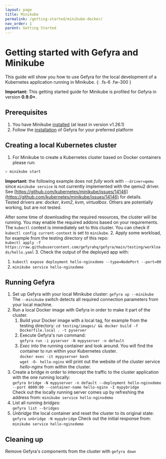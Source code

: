 ```yaml
---
layout: page
title: Minikube
permalink: /getting-started/minikube-docker/
nav_order: 1
parent: Getting Started
---
```

# Getting started with Gefyra and Minikube
This guide will show you how to use Gefyra for the local development of a Kubernetes
application running in Minikube.
{: .fs-6 .fw-300 }

**Important:** This getting started guide for Minikube is profiled for Gefyra in version **0.9.0+**.

## Prerequisites
1. You have Minikube [installed](https://minikube.sigs.k8s.io/docs/start/) (at least in version v1.26.1)
2. Follow the [installation](https://gefyra.dev/installation) of Gefyra for your preferred platform  


## Creating a local Kubernetes cluster
1. For Minikube to create a Kubernetes cluster based on Docker containers please run:  
```bash
> minikube start
```  
**Important:** the following example does not _fully_ work with `--driver=qemu` since `minikube service` is not currently 
implemented with the qemu2 driver. See [https://github.com/kubernetes/minikube/issues/14146](https://github.com/kubernetes/minikube/issues/14146) for details.   
Tested drivers are: _docker_, _kvm2_, _kvm_, _virtualbox_. Others are potentially working, but are not tested.

After some time of downloading the required resources, the cluster will be running. You may enable the required 
addons based on your requirements. The `kubectl` context is immediately set to this cluster. You can check if 
`kubectl config current-context` is set to `minikube`.
2. Apply some workload, for example from the testing directory of this repo:  
`kubectl apply -f https://raw.githubusercontent.com/gefyrahq/gefyra/main/testing/workloads/hello.yaml`
3. Check the output of the deployed app with:
   1. `kubectl expose deployment hello-nginxdemo --type=NodePort --port=80`
   2. `minikube service hello-nginxdemo`

## Running Gefyra
1. Set up Gefyra with your local Minikube cluster: `gefyra up --minikube`  
The `--minikube` switch detects all required connection parameters from your local machine.
2. Run a local Docker image with Gefyra in order to  make it part of the cluster.
   1. Build your Docker image with a local tag, for example from the testing directory:
   `cd testing/images/ && docker build -f Dockerfile.local . -t pyserver`
   2. Execute Gefyra's run command:    
   `gefyra run -i pyserver -N mypyserver -n default`
   3. _Exec_ into the running container and look around. You will find the container to run within your Kubernetes cluster.  
   `docker exec -it mypyserver bash`  
   `wget -O- hello-nginx` will print out the website of the cluster service _hello-nginx_ from within the cluster.
3. Create a bridge in order to intercept the traffic to the cluster application with the one running locally:    
`gefyra bridge -N mypyserver -n default --deployment hello-nginxdemo --port 8000:80 --container-name hello-nginx -I mypybridge`    
Check out the locally running server comes up by refreshing the address from: `minikube service hello-nginxdemo`  
4. List all running _bridges_:  
`gefyra list --bridges`
5. _Unbridge_ the local container and reset the cluster to its original state: 
`gefyra unbridge -N mypybridge`
Check out the initial response from: `minikube service hello-nginxdemo`

## Cleaning up
Remove Gefyra's components from the cluster with `gefyra down`
